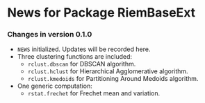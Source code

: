 # News for Package RiemBaseExt
### Changes in version 0.1.0
  * `NEWS` initialized. Updates will be recorded here.
  * Three clustering functions are included:
    - `rclust.dbscan` for DBSCAN algorithm.
    - `rclust.hclust` for Hierarchical Agglomerative algorithm.
    - `rclust.kmedoids` for Partitioning Around Medoids algorithm.
  * One generic computation:
    - `rstat.frechet` for Frechet mean and variation.